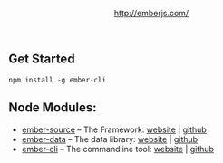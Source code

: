 <br><br>
<p align="center">
  <a href="http://emberjs.com">
    http://emberjs.com/
  </a><br>
</p>
<br>

## Get Started

```
npm install -g ember-cli
```

## Node Modules:

* [ember-source](https://www.npmjs.com/package/ember-source) – The Framework: [website](http://emberjs.com) | [github](https://github.com/emberjs/ember.js)
* [ember-data](https://www.npmjs.com/package/ember-data) – The data library: [website](http://emberjs.com/api/data/) | [github](https://github.com/emberjs/data)
* [ember-cli](https://www.npmjs.com/package/ember-cli) – The commandline tool: [website](http://ember-cli.com) | [github](https://github.com/ember-cli/ember-cli)
